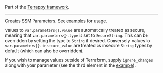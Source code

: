 Part of the [Terrappy framework](https://github.com/guidion-digital/terrappy).

---

Creates SSM Parameters. See [examples](./examples/test_app/main.tf) for usage.

Values to `var.parameters{}.value` are automatically treated as secure, meaning that `var.parameters{}.type` is set to `SecureString`. This can be overridden by setting the type to `String` if desired. Conversely, values to `var.parameters{}.insecure_value` are treated as insecure `String` types by default (which can also be overridden).

If you wish to manage values outside of Terraform, supply `ignore_changes` along with your parameter (see the third element in the [example](./examples/test_app/main.tf)).
